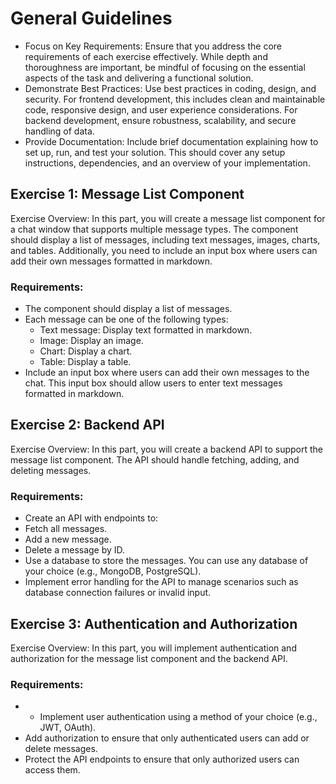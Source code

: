 # General Guidelines
- Focus on Key Requirements: Ensure that you address the core requirements of each exercise effectively. While depth and thoroughness are important, be mindful of focusing on the essential aspects of the task and delivering a functional solution.
- Demonstrate Best Practices: Use best practices in coding, design, and security. For frontend development, this includes clean and maintainable code, responsive design, and user experience considerations. For backend development, ensure robustness, scalability, and secure handling of data.
- Provide Documentation: Include brief documentation explaining how to set up, run, and test your solution. This should cover any setup instructions, dependencies, and an overview of your implementation.

## Exercise 1: Message List Component
Exercise Overview: In this part, you will create a message list component for a chat window that supports multiple message types. The component should display a list of messages, including text messages, images, charts, and tables. Additionally, you need to include an input box where users can add their own messages formatted in markdown.

### Requirements:

- The component should display a list of messages.
- Each message can be one of the following types:
	- Text message: Display text formatted in markdown.
	- Image: Display an image.
	- Chart: Display a chart.
	- Table: Display a table.
- Include an input box where users can add their own messages to the chat. This input box should allow users to enter text messages formatted in markdown.

## Exercise 2: Backend API
Exercise Overview: In this part, you will create a backend API to support the message list component. The API should handle fetching, adding, and deleting messages.

 ### Requirements:

- Create an API with endpoints to:
- Fetch all messages.
- Add a new message.
- Delete a message by ID.
- Use a database to store the messages. You can use any database of your choice (e.g., MongoDB, PostgreSQL).
- Implement error handling for the API to manage scenarios such as database connection failures or invalid input.

## Exercise 3: Authentication and Authorization
Exercise Overview: In this part, you will implement authentication and authorization for the message list component and the backend API.

### Requirements:

- - Implement user authentication using a method of your choice (e.g., JWT, OAuth).
- Add authorization to ensure that only authenticated users can add or delete messages.
- Protect the API endpoints to ensure that only authorized users can access them.